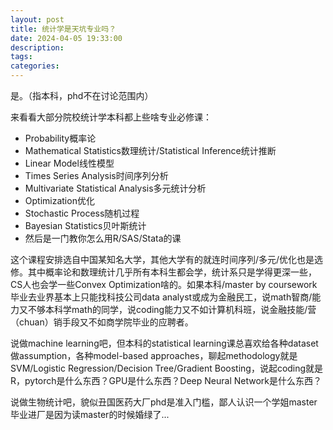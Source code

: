 ```yaml
---
layout: post
title: 统计学是天坑专业吗？
date: 2024-04-05 19:33:00
description:
tags: 
categories:
---
```


是。（指本科，phd不在讨论范围内）

来看看大部分院校统计学本科都上些啥专业必修课：

* Probability概率论
* Mathematical Statistics数理统计/Statistical Inference统计推断
* Linear Model线性模型
* Times Series Analysis时间序列分析
* Multivariate Statistical Analysis多元统计分析
* Optimization优化
* Stochastic Process随机过程
* Bayesian Statistics贝叶斯统计
* 然后是一门教你怎么用R/SAS/Stata的课

这个课程安排选自中国某知名大学，其他大学有的就连时间序列/多元/优化也是选修。其中概率论和数理统计几乎所有本科生都会学，统计系只是学得更深一些，CS人也会学一些Convex Optimization啥的。如果本科/master by coursework毕业去业界基本上只能找科技公司data analyst或成为金融民工，说math智商/能力又不够本科学math的同学，说coding能力又不如计算机科班，说金融技能/营（chuan）销手段又不如商学院毕业的应聘者。

说做machine learning吧，但本科的statistical learning课总喜欢给各种dataset做assumption，各种model-based approaches，聊起methodology就是SVM/Logistic Regression/Decision Tree/Gradient Boosting，说起coding就是R，pytorch是什么东西？GPU是什么东西？Deep Neural Network是什么东西？

说做生物统计吧，貌似丑国医药大厂phd是准入门槛，鄙人认识一个学姐master毕业进厂是因为读master的时候婚绿了...